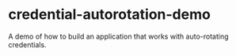 # credential-autorotation-demo
A demo of how to build an application that works with auto-rotating credentials.
